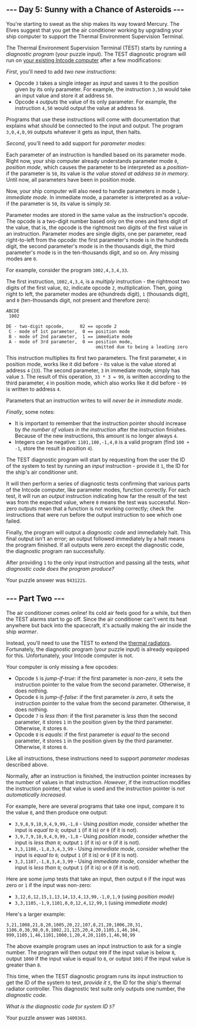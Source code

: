 ## --- Day 5: Sunny with a Chance of Asteroids ---

You're starting to sweat as the ship makes its way toward Mercury. The Elves suggest that you get the air conditioner working by upgrading your ship computer to support the Thermal Environment Supervision Terminal.

The Thermal Environment Supervision Terminal (TEST) starts by running a *diagnostic program* (your puzzle input). The TEST diagnostic program will run on [your existing Intcode computer](https://adventofcode.com/2019/day/2) after a few modifications:

*First*, you'll need to add *two new instructions*:

- Opcode `3` takes a single integer as *input* and saves it to the position given by its only parameter. For example, the instruction `3,50` would take an input value and store it at address `50`.
- Opcode `4` *outputs* the value of its only parameter. For example, the instruction `4,50` would output the value at address `50`.

Programs that use these instructions will come with documentation that explains what should be connected to the input and output. The program `3,0,4,0,99` outputs whatever it gets as input, then halts.

*Second*, you'll need to add support for *parameter modes*:

Each parameter of an instruction is handled based on its parameter mode. Right now, your ship computer already understands parameter mode `0`, *position mode*, which causes the parameter to be interpreted as a *position*- if the parameter is `50`, its value is *the value stored at address `50` in memory*. Until now, all parameters have been in position mode.

Now, your ship computer will also need to handle parameters in mode `1`, *immediate mode*. In immediate mode, a parameter is interpreted as a *value*- if the parameter is `50`, its value is simply *`50`*.

Parameter modes are stored in the same value as the instruction's opcode. The opcode is a two-digit number based only on the ones and tens digit of the value, that is, the opcode is the rightmost two digits of the first value in an instruction. Parameter modes are single digits, one per parameter, read right-to-left from the opcode: the first parameter's mode is in the hundreds digit, the second parameter's mode is in the thousands digit, the third parameter's mode is in the ten-thousands digit, and so on. Any missing modes are `0`.

For example, consider the program `1002,4,3,4,33`.

The first instruction, `1002,4,3,4`, is a *multiply* instruction - the rightmost two digits of the first value, `02`, indicate opcode `2`, multiplication. Then, going right to left, the parameter modes are `0`(hundreds digit), `1` (thousands digit), and `0` (ten-thousands digit, not present and therefore zero):

```
ABCDE
 1002

DE - two-digit opcode,      02 == opcode 2
 C - mode of 1st parameter,  0 == position mode
 B - mode of 2nd parameter,  1 == immediate mode
 A - mode of 3rd parameter,  0 == position mode,
                                  omitted due to being a leading zero
```

This instruction multiplies its first two parameters. The first parameter, `4` in position mode, works like it did before - its value is the value stored at address `4` (`33`). The second parameter, `3` in immediate mode, simply has value `3`. The result of this operation, `33 * 3 = 99`, is written according to the third parameter, `4` in position mode, which also works like it did before - `99` is written to address `4`.

Parameters that an instruction writes to will *never be in immediate mode*.

*Finally*, some notes:

- It is important to remember that the instruction pointer should increase by *the number of values in the instruction* after the instruction finishes. Because of the new instructions, this amount is no longer always `4`.
- Integers can be negative: `1101,100,-1,4,0` is a valid program (find `100 + -1`, store the result in position `4`).

The TEST diagnostic program will start by requesting from the user the ID of the system to test by running an *input* instruction - provide it `1`, the ID for the ship's air conditioner unit.

It will then perform a series of diagnostic tests confirming that various parts of the Intcode computer, like parameter modes, function correctly. For each test, it will run an *output* instruction indicating how far the result of the test was from the expected value, where `0` means the test was successful. Non-zero outputs mean that a function is not working correctly; check the instructions that were run before the output instruction to see which one failed.

Finally, the program will output a *diagnostic code* and immediately halt. This final output isn't an error; an output followed immediately by a halt means the program finished. If all outputs were zero except the diagnostic code, the diagnostic program ran successfully.

After providing `1` to the only input instruction and passing all the tests, *what diagnostic code does the program produce?*

Your puzzle answer was `9431221`.

## --- Part Two ---

The air conditioner comes online! Its cold air feels good for a while, but then the TEST alarms start to go off. Since the air conditioner can't vent its heat anywhere but back into the spacecraft, it's actually making the air inside the ship *warmer*.

Instead, you'll need to use the TEST to extend the [thermal radiators](https://en.wikipedia.org/wiki/Spacecraft_thermal_control). Fortunately, the diagnostic program (your puzzle input) is already equipped for this. Unfortunately, your Intcode computer is not.

Your computer is only missing a few opcodes:

- Opcode `5` is *jump-if-true*: if the first parameter is *non-zero*, it sets the instruction pointer to the value from the second parameter. Otherwise, it does nothing.
- Opcode `6` is *jump-if-false*: if the first parameter *is zero*, it sets the instruction pointer to the value from the second parameter. Otherwise, it does nothing.
- Opcode `7` is *less than*: if the first parameter is *less than* the second parameter, it stores `1` in the position given by the third parameter. Otherwise, it stores `0`.
- Opcode `8` is *equals*: if the first parameter is *equal to* the second parameter, it stores `1` in the position given by the third parameter. Otherwise, it stores `0`.

Like all instructions, these instructions need to support *parameter modes*as described above.

Normally, after an instruction is finished, the instruction pointer increases by the number of values in that instruction. *However*, if the instruction modifies the instruction pointer, that value is used and the instruction pointer is *not automatically increased*.

For example, here are several programs that take one input, compare it to the value `8`, and then produce one output:

- `3,9,8,9,10,9,4,9,99,-1,8` - Using *position mode*, consider whether the input is *equal to* `8`; output `1` (if it is) or `0` (if it is not).
- `3,9,7,9,10,9,4,9,99,-1,8` - Using *position mode*, consider whether the input is *less than* `8`; output `1` (if it is) or `0` (if it is not).
- `3,3,1108,-1,8,3,4,3,99` - Using *immediate mode*, consider whether the input is *equal to* `8`; output `1` (if it is) or `0` (if it is not).
- `3,3,1107,-1,8,3,4,3,99` - Using *immediate mode*, consider whether the input is *less than* `8`; output `1` (if it is) or `0` (if it is not).

Here are some jump tests that take an input, then output `0` if the input was zero or `1` if the input was non-zero:

- `3,12,6,12,15,1,13,14,13,4,13,99,-1,0,1,9` (using *position mode*)
- `3,3,1105,-1,9,1101,0,0,12,4,12,99,1` (using *immediate mode*)

Here's a larger example:

```
3,21,1008,21,8,20,1005,20,22,107,8,21,20,1006,20,31,
1106,0,36,98,0,0,1002,21,125,20,4,20,1105,1,46,104,
999,1105,1,46,1101,1000,1,20,4,20,1105,1,46,98,99
```

The above example program uses an input instruction to ask for a single number. The program will then output `999` if the input value is below `8`, output `1000` if the input value is equal to `8`, or output `1001` if the input value is greater than `8`.

This time, when the TEST diagnostic program runs its input instruction to get the ID of the system to test, *provide it `5`*, the ID for the ship's thermal radiator controller. This diagnostic test suite only outputs one number, the *diagnostic code*.

*What is the diagnostic code for system ID `5`?*

Your puzzle answer was `1409363`.
